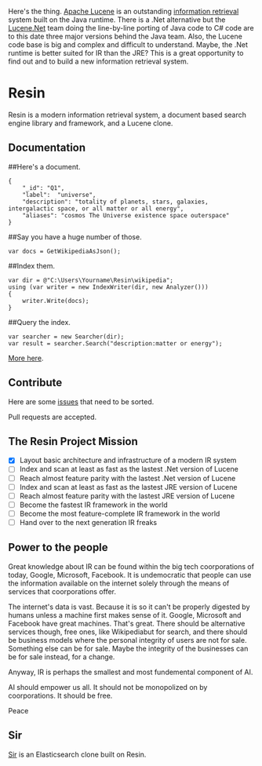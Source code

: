 Here's the thing. [Apache Lucene](https://lucene.apache.org/) is an outstanding [information retrieval](https://en.wikipedia.org/wiki/Information_retrieval) system built on the Java runtime. There is a .Net alternative but the [Lucene.Net](https://lucenenet.apache.org/) team doing the line-by-line porting of Java code to C# code are to this date three major versions behind the Java team. Also, the Lucene code base is big and complex and difficult to understand. Maybe, the .Net runtime is better suited for IR than the JRE? This is a great opportunity to find out and to build a new information retrieval system.

# Resin

Resin is a modern information retrieval system, a document based search engine library and framework, and a Lucene clone.

## Documentation

##Here's a document.

	{
		"_id": "Q1",
		"label":  "universe",
		"description": "totality of planets, stars, galaxies, intergalactic space, or all matter or all energy",
		"aliases": "cosmos The Universe existence space outerspace"
	}

##Say you have a huge number of those.
	
	var docs = GetWikipediaAsJson();

##Index them.

	var dir = @"C:\Users\Yourname\Resin\wikipedia";
	using (var writer = new IndexWriter(dir, new Analyzer()))
	{
		writer.Write(docs);
	}

##Query the index.
<a name="inproc" id="inproc"></a>

	var searcher = new Searcher(dir);
	var result = searcher.Search("description:matter or energy");

[More here](https://github.com/kreeben/resin/wiki). 

## Contribute

Here are some [issues](https://github.com/kreeben/resin/issues) that need to be sorted.

Pull requests are accepted.

## The Resin Project Mission

- [x] Layout basic architecture and infrastructure of a modern IR system
- [ ] Index and scan at least as fast as the lastest .Net version of Lucene
- [ ] Reach almost feature parity with the lastest .Net version of Lucene
- [ ] Index and scan at least as fast as the lastest JRE version of Lucene
- [ ] Reach almost feature parity with the lastest JRE version of Lucene
- [ ] Become the fastest IR framework in the world
- [ ] Become the most feature-complete IR framework in the world
- [ ] Hand over to the next generation IR freaks

## Power to the people

Great knowledge about IR can be found within the big tech coorporations of today, Google, Microsoft, Facebook. It is undemocratic that people can use the information available on the internet solely through the means of services that coorporations offer.

The internet's data is vast. Because it is so it can't be properly digested by humans unless a machine first makes sense of it. Google, Microsoft and Facebook have great machines. That's great. There should be alternative services though, free ones, like Wikipediabut for search, and there should be business models where the personal integrity of users are not for sale. Something else can be for sale. Maybe the integrity of the businesses can be for sale instead, for a change.

Anyway, IR is perhaps the smallest and most fundemental component of AI.

AI should empower us all. It should not be monopolized on by coorporations. It should be free.

Peace

## Sir

[Sir](https://github.com/kreeben/sir) is an Elasticsearch clone built on Resin.
